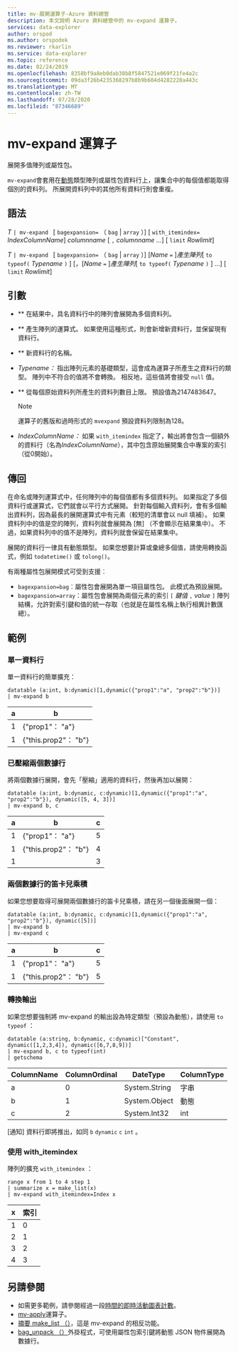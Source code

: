 ```yaml
---
title: mv-展開運算子-Azure 資料總管
description: 本文說明 Azure 資料總管中的 mv-expand 運算子。
services: data-explorer
author: orspod
ms.author: orspodek
ms.reviewer: rkarlin
ms.service: data-explorer
ms.topic: reference
ms.date: 02/24/2019
ms.openlocfilehash: 8358bf9a8eb0dab38b8f5847521e069f21fe4a2c
ms.sourcegitcommit: 09da3f26b4235368297b8b9b604d4282228a443c
ms.translationtype: MT
ms.contentlocale: zh-TW
ms.lasthandoff: 07/28/2020
ms.locfileid: "87346689"
---
```

# <a name="mv-expand-operator"></a>mv-expand 運算子

展開多值陣列或屬性包。

`mv-expand`會套用在[動態](./scalar-data-types/dynamic.md)類型陣列或屬性包資料行上，讓集合中的每個值都能取得個別的資料列。 所展開資料列中的其他所有資料行則會重複。 

## <a name="syntax"></a>語法

*T* `| mv-expand ` [ `bagexpansion=` （ `bag`  |  `array` ）] [ `with_itemindex=` *IndexColumnName*] *columnname* [ `,` *columnname* ...] [ `limit` *Rowlimit*]

*T* `| mv-expand ` [ `bagexpansion=` （ `bag`  |  `array` ）] [*Name* `=` ]*產生陣列*[ `to typeof(` *Typename* `)` ] [，[*Name* `=` ]*產生陣列*[ `to typeof(` *Typename* `)` ] ...] [ `limit` *Rowlimit*]

## <a name="arguments"></a>引數

* ** 在結果中，具名資料行中的陣列會展開為多個資料列。 
* ** 產生陣列的運算式。 如果使用這種形式，則會新增新資料行，並保留現有資料行。
* ** 新資料行的名稱。
* *Typename：* 指出陣列元素的基礎類型，這會成為運算子所產生之資料行的類型。 陣列中不符合的值將不會轉換。 相反地，這些值將會接受 `null` 值。
* ** 從每個原始資料列所產生的資料列數目上限。 預設值為2147483647。 

  > [!Note]
  > 運算子的舊版和過時形式的 `mvexpand` 預設資料列限制為128。

* *IndexColumnName：* 如果 `with_itemindex` 指定了，輸出將會包含一個額外的資料行（名為*IndexColumnName*），其中包含原始展開集合中專案的索引（從0開始）。 

## <a name="returns"></a>傳回

在命名或陣列運算式中，任何陣列中的每個值都有多個資料列。
如果指定了多個資料行或運算式，它們就會以平行方式展開。 針對每個輸入資料列，會有多個輸出資料列，因為最長的展開運算式中有元素（較短的清單會以 null 填補）。 如果資料列中的值是空的陣列，資料列就會展開為 [無] （不會顯示在結果集中）。 不過，如果資料列中的值不是陣列，資料列就會保留在結果集中。 

展開的資料行一律具有動態類型。 如果您想要計算或彙總多個值，請使用轉換函式，例如 `todatetime()` 或 `tolong()`。

有兩種屬性包展開模式可受到支援︰
* `bagexpansion=bag`︰屬性包會展開為單一項目屬性包。 此模式為預設展開。
* `bagexpansion=array`：屬性包會展開為兩個元素的索引 `[` *鍵值* `,` *value* `]` 陣列結構，允許對索引鍵和值的統一存取（也就是在屬性名稱上執行相異計數匯總）。 

## <a name="examples"></a>範例

### <a name="single-column"></a>單一資料行

單一資料行的簡單擴充：

<!-- csl: https://help.kusto.windows.net:443/Samples -->
 ```kusto
datatable (a:int, b:dynamic)[1,dynamic({"prop1":"a", "prop2":"b"})]
| mv-expand b 
```

|a|b|
|---|---|
|1|{"prop1"： "a"}|
|1|{"this.prop2"： "b"}|

### <a name="zipped-two-columns"></a>已壓縮兩個數據行

將兩個數據行展開，會先「壓縮」適用的資料行，然後再加以展開：

<!-- csl: https://help.kusto.windows.net:443/Samples -->
```kusto
datatable (a:int, b:dynamic, c:dynamic)[1,dynamic({"prop1":"a", "prop2":"b"}), dynamic([5, 4, 3])]
| mv-expand b, c
```

|a|b|c|
|---|---|---|
|1|{"prop1"： "a"}|5|
|1|{"this.prop2"： "b"}|4|
|1||3|

### <a name="cartesian-product-of-two-columns"></a>兩個數據行的笛卡兒乘積

如果您想要取得可展開兩個數據行的笛卡兒乘積，請在另一個後面展開一個：

<!-- csl: https://help.kusto.windows.net:443/Samples -->
```kusto
datatable (a:int, b:dynamic, c:dynamic)[1,dynamic({"prop1":"a", "prop2":"b"}), dynamic([5])]
| mv-expand b 
| mv-expand c
```

|a|b|c|
|---|---|---|
|1|{"prop1"： "a"}|5|
|1|{"this.prop2"： "b"}|5|

### <a name="convert-output"></a>轉換輸出

如果您想要強制將 mv-expand 的輸出設為特定類型（預設為動態），請使用 `to typeof` ：

<!-- csl: https://help.kusto.windows.net:443/Samples -->
```kusto
datatable (a:string, b:dynamic, c:dynamic)["Constant", dynamic([1,2,3,4]), dynamic([6,7,8,9])]
| mv-expand b, c to typeof(int)
| getschema 
```

ColumnName|ColumnOrdinal|DateType|ColumnType
-|-|-|-
a|0|System.String|字串
b|1|System.Object|動態
c|2|System.Int32|int

[通知] 資料行即將推出，如同 `b` `dynamic` `c` `int` 。

### <a name="using-with_itemindex"></a>使用 with_itemindex

陣列的擴充 `with_itemindex` ：

<!-- csl: https://help.kusto.windows.net:443/Samples -->
```kusto
range x from 1 to 4 step 1
| summarize x = make_list(x)
| mv-expand with_itemindex=Index x
```

|x|索引|
|---|---|
|1|0|
|2|1|
|3|2|
|4|3|
 
## <a name="see-also"></a>另請參閱

* 如需更多範例，請參閱經過一段[時間的即時活動圖表計數](./samples.md#chart-concurrent-sessions-over-time)。
* [mv-apply](./mv-applyoperator.md)運算子。
* [摘要 make_list （）](makelist-aggfunction.md)，這是 mv-expand 的相反功能。
* [bag_unpack （）](bag-unpackplugin.md)外掛程式，可使用屬性包索引鍵將動態 JSON 物件展開為數據行。
